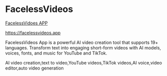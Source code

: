 # FacelessVideos

[FacelessVidoes APP](https://facelessvideos.app)

https://facelessvideos.app

FacelessVideos App is a powerful AI video creation tool that supports 19+ languages. Transform text into engaging short-form videos with AI models, voices, fonts, and music for YouTube and TikTok.


AI video creation,text to video,YouTube videos,TikTok videos,AI voice,video editor,auto video generation
